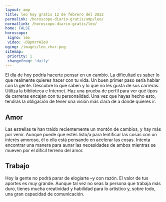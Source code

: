 ```yaml
---
layout: amp
title: leo hoy gratis 12 de febrero del 2022 
permalink: /horoscopo-diario-gratis/amp/leo/
normallink: /horoscopo-diario-gratis/leo/
home: FALSE
horoscopo:
 signo: leo
 video: -DQpmrrAIeU
ogimg: /images/leo_char.png
sitemap:
 priority: 1
 changefreq: 'daily'
---
```



El día de hoy podría hacerte pensar en un cambio. La dificultad es saber lo que realmente quieres hacer con tu vida. Un buen primer paso sería hablar con la gente. Descubre lo que saben y lo que no les gusta de sus carreras. Utiliza la biblioteca e Internet. Haz una prueba de perfil para ver qué tipos de carreras encajan con tu personalidad. Una vez que hayas hecho esto, tendrás la obligación de tener una visión más clara de a dónde quieres ir.

## Amor

Las estrellas te han traído recientemente un montón de cambios, y hay más por venir. Aunque puede que estés listo/a para lentificar las cosas con un interés amoroso, él o ella está pensando en acelerar las cosas. Intenta encontrar una manera para aunar las necesidades de ambos mientras se mueven por el difícil terreno del amor.

## Trabajo

Hoy la gente no podrá parar de elogiarte –y con razón. El valor de tus aportes es muy grande. Aunque tal vez no seas la persona que trabaja más duro, tienes mucha creatividad y habilidad para lo artístico y, sobre todo, una gran capacidad de comunicación.